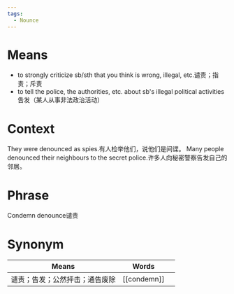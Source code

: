```yaml
---
tags:
  - Nounce
---
```

# Means
- to strongly criticize sb/sth that you think is wrong, illegal, etc.谴责；指责；斥责
- to tell the police, the authorities, etc. about sb's illegal political activities告发（某人从事非法政治活动）
# Context
They were denounced as spies.有人检举他们，说他们是间谍。
Many people denounced their neighbours to the secret police.许多人向秘密警察告发自己的邻居。
# Phrase
Condemn denounce谴责
# Synonym
| Means           | Words       |     |
| --------------- | ----------- | --- |
| 谴责；告发；公然抨击；通告废除 | [[condemn]] |     |
